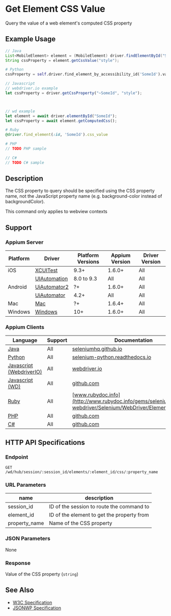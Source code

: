 # Get Element CSS Value

Query the value of a web element's computed CSS property
## Example Usage

```java
// Java
List<MobileElement> element = (MobileElement) driver.findElementById("SomeId");
String cssProperty = element.getCssValue("style");

```

```python
# Python
cssProperty = self.driver.find_element_by_accessibility_id('SomeId').value_of_css_property("style")

```

```javascript
// Javascript
// webdriver.io example
let cssProperty = driver.getCssProperty("~SomeId", "style");



// wd example
let element = await driver.elementById("SomeId");
let cssProperty = await element.getComputedCss();

```

```ruby
# Ruby
@driver.find_element(:id, 'SomeId').css_value

```

```php
# PHP
// TODO PHP sample

```

```csharp
// C#
// TODO C# sample

```


## Description

The CSS property to query should be specified using the CSS property name, not the JavaScript property name (e.g. background-color instead of backgroundColor).

This command only applies to webview contexts


## Support

### Appium Server

|Platform|Driver|Platform Versions|Appium Version|Driver Version|
|--------|----------------|------|--------------|--------------|
| iOS | [XCUITest](/docs/en/drivers/ios-xcuitest.md) | 9.3+ | 1.6.0+ | All |
|  | [UIAutomation](/docs/en/drivers/ios-uiautomation.md) | 8.0 to 9.3 | All | All |
| Android | [UiAutomator2](/docs/en/drivers/android-uiautomator2.md) | ?+ | 1.6.0+ | All |
|  | [UiAutomator](/docs/en/drivers/android-uiautomator.md) | 4.2+ | All | All |
| Mac | [Mac](/docs/en/drivers/mac.md) | ?+ | 1.6.4+ | All |
| Windows | [Windows](/docs/en/drivers/windows.md) | 10+ | 1.6.0+ | All |

### Appium Clients

|Language|Support|Documentation|
|--------|-------|-------------|
|[Java](https://github.com/appium/java-client/releases/latest)| All |  [seleniumhq.github.io](https://seleniumhq.github.io/selenium/docs/api/java/org/openqa/selenium/WebElement.html#getCssValue--)  |
|[Python](https://github.com/appium/python-client/releases/latest)| All |  [selenium-python.readthedocs.io](http://selenium-python.readthedocs.io/api.html#selenium.webdriver.remote.webelement.WebElement.value_of_css_property)  |
|[Javascript (WebdriverIO)](http://webdriver.io/index.html)| All |  [webdriver.io](http://webdriver.io/api/property/getCssProperty.html)  |
|[Javascript (WD)](https://github.com/admc/wd/releases/latest)| All |  [github.com](https://github.com/admc/wd/blob/master/lib/commands.js#L1447)  |
|[Ruby](https://github.com/appium/ruby_lib/releases/latest)| All |  [www.rubydoc.info](http://www.rubydoc.info/gems/selenium-webdriver/Selenium/WebDriver/Element:css_value)  |
|[PHP](https://github.com/appium/php-client/releases/latest)| All |  [github.com](https://github.com/appium/php-client/)  |
|[C#](https://github.com/appium/appium-dotnet-driver/releases/latest)| All |  [github.com](https://github.com/appium/appium-dotnet-driver/)  |

## HTTP API Specifications

### Endpoint

`GET /wd/hub/session/:session_id/elements/:element_id/css/:property_name`

### URL Parameters

|name|description|
|----|-----------|
|session_id|ID of the session to route the command to|
|element_id|ID of the element to get the property from|
|property_name|Name of the CSS property|

### JSON Parameters

None

### Response

Value of the CSS property (`string`)

## See Also

* [W3C Specification](https://www.w3.org/TR/webdriver/#dfn-get-element-css-value)
* [JSONWP Specification](https://github.com/SeleniumHQ/selenium/wiki/JsonWireProtocol#sessionsessionidelementidcsspropertyname)
